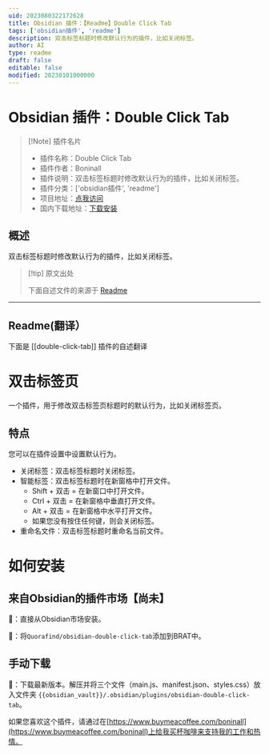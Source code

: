 ```yaml
---
uid: 2023080322172628
title: Obsidian 插件：【Readme】Double Click Tab
tags: ['obsidian插件', 'readme']
description: 双击标签标题时修改默认行为的插件，比如关闭标签。
author: AI
type: readme
draft: false
editable: false
modified: 20230101000000
---
```


# Obsidian 插件：Double Click Tab

> [!Note] 插件名片
> - 插件名称：Double Click Tab
> - 插件作者：Boninall
> - 插件说明：双击标签标题时修改默认行为的插件，比如关闭标签。
> - 插件分类：['obsidian插件', 'readme']
> - 项目地址：[点我访问](https://github.com/Quorafind/Obsidian-Double-Click-Tab)
> - 国内下载地址：[下载安装](https://pkmer.cn/products/plugin/pluginMarket/?double-click-tab)

## 概述

双击标签标题时修改默认行为的插件，比如关闭标签。



> [!tip] 原文出处
> 
>下面自述文件的来源于 [Readme](https://ghproxy.net/https://raw.githubusercontent.com/Quorafind/Obsidian-Double-Click-Tab/master/README.md)
> 

---

## Readme(翻译）

下面是 [[double-click-tab]] 插件的自述翻译


# 双击标签页

一个插件，用于修改双击标签页标题时的默认行为，比如关闭标签页。

## 特点

您可以在插件设置中设置默认行为。

- 关闭标签：双击标签标题时关闭标签。
- 智能标签：双击标签标题时在新窗格中打开文件。
	- Shift + 双击 = 在新窗口中打开文件。
	- Ctrl + 双击 = 在新窗格中垂直打开文件。
	- Alt + 双击 = 在新窗格中水平打开文件。
	- 如果您没有按住任何键，则会关闭标签。
- 重命名文件：双击标签标题时重命名当前文件。

# 如何安装

## 来自Obsidian的插件市场【尚未】
💜：直接从Obsidian市场安装。

🚗：将`Quorafind/obsidian-double-click-tab`添加到BRAT中。

## 手动下载

🚚：下载最新版本。解压并将三个文件（main.js、manifest.json、styles.css）放入文件夹 `{{obsidian_vault}}/.obsidian/plugins/obsidian-double-click-tab`。

如果您喜欢这个插件，请通过在[https://www.buymeacoffee.com/boninall](https://www.buymeacoffee.com/boninall)上给我买杯咖啡来支持我的工作和热情。





